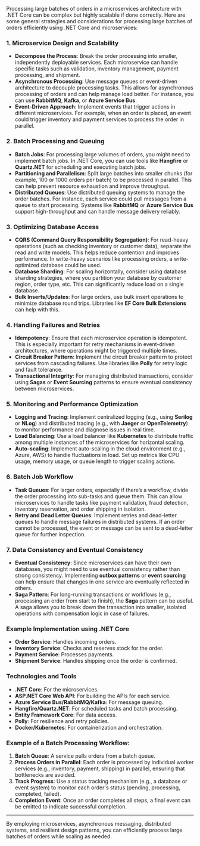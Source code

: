  Processing large batches of orders in a microservices architecture with .NET Core can be complex but highly scalable if done correctly. Here are some general strategies and considerations for processing large batches of orders efficiently using .NET Core and microservices:

### 1. **Microservice Design and Scalability**
   - **Decompose the Process**: Break the order processing into smaller, independently deployable services. Each microservice can handle specific tasks such as validation, inventory management, payment processing, and shipment.
   - **Asynchronous Processing**: Use message queues or event-driven architecture to decouple processing tasks. This allows for asynchronous processing of orders and can help manage load better. For instance, you can use **RabbitMQ**, **Kafka**, or **Azure Service Bus**.
   - **Event-Driven Approach**: Implement events that trigger actions in different microservices. For example, when an order is placed, an event could trigger inventory and payment services to process the order in parallel.

### 2. **Batch Processing and Queuing**
   - **Batch Jobs**: For processing large volumes of orders, you might need to implement batch jobs. In .NET Core, you can use tools like **Hangfire** or **Quartz.NET** for scheduling and executing batch jobs.
   - **Partitioning and Parallelism**: Split large batches into smaller chunks (for example, 100 or 1000 orders per batch) to be processed in parallel. This can help prevent resource exhaustion and improve throughput.
   - **Distributed Queues**: Use distributed queuing systems to manage the order batches. For instance, each service could pull messages from a queue to start processing. Systems like **RabbitMQ** or **Azure Service Bus** support high-throughput and can handle message delivery reliably.

### 3. **Optimizing Database Access**
   - **CQRS (Command Query Responsibility Segregation)**: For read-heavy operations (such as checking inventory or customer data), separate the read and write models. This helps reduce contention and improves performance. In write-heavy scenarios like processing orders, a write-optimized database could be used.
   - **Database Sharding**: For scaling horizontally, consider using database sharding strategies, where you partition your database by customer region, order type, etc. This can significantly reduce load on a single database.
   - **Bulk Inserts/Updates**: For large orders, use bulk insert operations to minimize database round trips. Libraries like **EF Core Bulk Extensions** can help with this.

### 4. **Handling Failures and Retries**
   - **Idempotency**: Ensure that each microservice operation is idempotent. This is especially important for retry mechanisms in event-driven architectures, where operations might be triggered multiple times.
   - **Circuit Breaker Pattern**: Implement the circuit breaker pattern to protect services from cascading failures. Use libraries like **Polly** for retry logic and fault tolerance.
   - **Transactional Integrity**: For managing distributed transactions, consider using **Sagas** or **Event Sourcing** patterns to ensure eventual consistency between microservices.
   
### 5. **Monitoring and Performance Optimization**
   - **Logging and Tracing**: Implement centralized logging (e.g., using **Serilog** or **NLog**) and distributed tracing (e.g., with **Jaeger** or **OpenTelemetry**) to monitor performance and diagnose issues in real time.
   - **Load Balancing**: Use a load balancer like **Kubernetes** to distribute traffic among multiple instances of the microservices for horizontal scaling.
   - **Auto-scaling**: Implement auto-scaling in the cloud environment (e.g., Azure, AWS) to handle fluctuations in load. Set up metrics like CPU usage, memory usage, or queue length to trigger scaling actions.

### 6. **Batch Job Workflow**
   - **Task Queues**: For larger orders, especially if there’s a workflow, divide the order processing into sub-tasks and queue them. This can allow microservices to handle tasks like payment validation, fraud detection, inventory reservation, and order shipping in isolation.
   - **Retry and Dead Letter Queues**: Implement retries and dead-letter queues to handle message failures in distributed systems. If an order cannot be processed, the event or message can be sent to a dead-letter queue for further inspection.

### 7. **Data Consistency and Eventual Consistency**
   - **Eventual Consistency**: Since microservices can have their own databases, you might need to use eventual consistency rather than strong consistency. Implementing **outbox patterns** or **event sourcing** can help ensure that changes in one service are eventually reflected in others.
   - **Saga Pattern**: For long-running transactions or workflows (e.g., processing an order from start to finish), the **Saga** pattern can be useful. A saga allows you to break down the transaction into smaller, isolated operations with compensation logic in case of failures.

### Example Implementation using .NET Core

- **Order Service**: Handles incoming orders.
- **Inventory Service**: Checks and reserves stock for the order.
- **Payment Service**: Processes payments.
- **Shipment Service**: Handles shipping once the order is confirmed.

### Technologies and Tools
- **.NET Core**: For the microservices.
- **ASP.NET Core Web API**: For building the APIs for each service.
- **Azure Service Bus/RabbitMQ/Kafka**: For message queuing.
- **Hangfire/Quartz.NET**: For scheduled tasks and batch processing.
- **Entity Framework Core**: For data access.
- **Polly**: For resilience and retry policies.
- **Docker/Kubernetes**: For containerization and orchestration.

### Example of a Batch Processing Workflow:
1. **Batch Queue**: A service pulls orders from a batch queue.
2. **Process Orders in Parallel**: Each order is processed by individual worker services (e.g., inventory, payment, shipping) in parallel, ensuring that bottlenecks are avoided.
3. **Track Progress**: Use a status tracking mechanism (e.g., a database or event system) to monitor each order's status (pending, processing, completed, failed).
4. **Completion Event**: Once an order completes all steps, a final event can be emitted to indicate successful completion.

---

By employing microservices, asynchronous messaging, distributed systems, and resilient design patterns, you can efficiently process large batches of orders while scaling as needed.
